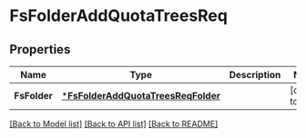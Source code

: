 # FsFolderAddQuotaTreesReq

## Properties
Name | Type | Description | Notes
------------ | ------------- | ------------- | -------------
**FsFolder** | [***FsFolderAddQuotaTreesReqFolder**](FSFolderAddQuotaTreesReq_Folder.md) |  | [default to null]

[[Back to Model list]](../README.md#documentation-for-models) [[Back to API list]](../README.md#documentation-for-api-endpoints) [[Back to README]](../README.md)


